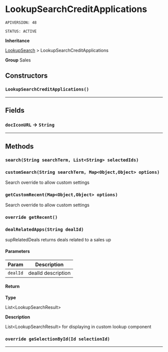# LookupSearchCreditApplications

`APIVERSION: 48`

`STATUS: ACTIVE`



**Inheritance**

[LookupSearch](/Miscellaneous/LookupSearch.md)
 &gt; 
LookupSearchCreditApplications


**Group** Sales

## Constructors
### `LookupSearchCreditApplications()`
---
## Fields

### `docIconURL` → `String`


---
## Methods
### `search(String searchTerm, List<String> selectedIds)`
### `customSearch(String searchTerm, Map<Object,Object> options)`

Search override to allow custom settings

### `getCustomRecent(Map<Object,Object> options)`

Search override to allow custom settings

### `override getRecent()`
### `dealRelatedApps(String dealId)`

supRelatedDeals returns deals related to a sales up

#### Parameters

|Param|Description|
|---|---|
|`dealId`|dealId description|

#### Return

**Type**

List&lt;LookupSearchResult&gt;

**Description**

List&lt;LookupSearchResult&gt; for displaying in custom lookup component

### `override geSelectionById(Id selectionId)`
---
